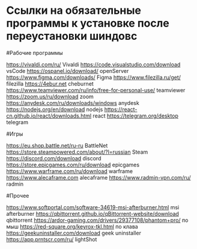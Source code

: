 # Ссылки на обязательные программы к установке после переустановки шиндовс

#Рабочие программы

https://vivaldi.com/ru/ Vivaldi
https://code.visualstudio.com/download vsCode
https://ospanel.io/download/ openServer
https://www.figma.com/downloads/ Figma
https://www.filezilla.ru/get/ filezilla
https://4ebur.net cheburnet
https://www.teamviewer.com/ru/info/free-for-personal-use/ teamviewer
https://zoom.us/ru/download zoom
https://anydesk.com/ru/downloads/windows anydesk
https://nodejs.org/en/download nodejs
https://react-cn.github.io/react/downloads.html react
https://telegram.org/desktop telegram

#Игры

https://eu.shop.battle.net/ru-ru BattleNet
https://store.steampowered.com/about/?l=russian Steam
https://discord.com/download discord
https://store.epicgames.com/ru/download epicgames
https://www.warframe.com/ru/download warframe
https://www.alecaframe.com alecaframe
https://www.radmin-vpn.com/ru/ radmin

#Прочее

https://www.softportal.com/software-34619-msi-afterburner.html msi afterburner
https://qbittorrent.github.io/qBittorrent-website/download qbittorrent
https://ardor-gaming.com/drivers/29377108/phantom+pro/ по мыш
https://red-square.org/keyrox-tkl.html по клава
https://geekuninstaller.com/download geek uninstaller
https://app.prntscr.com/ru/ lightShot
